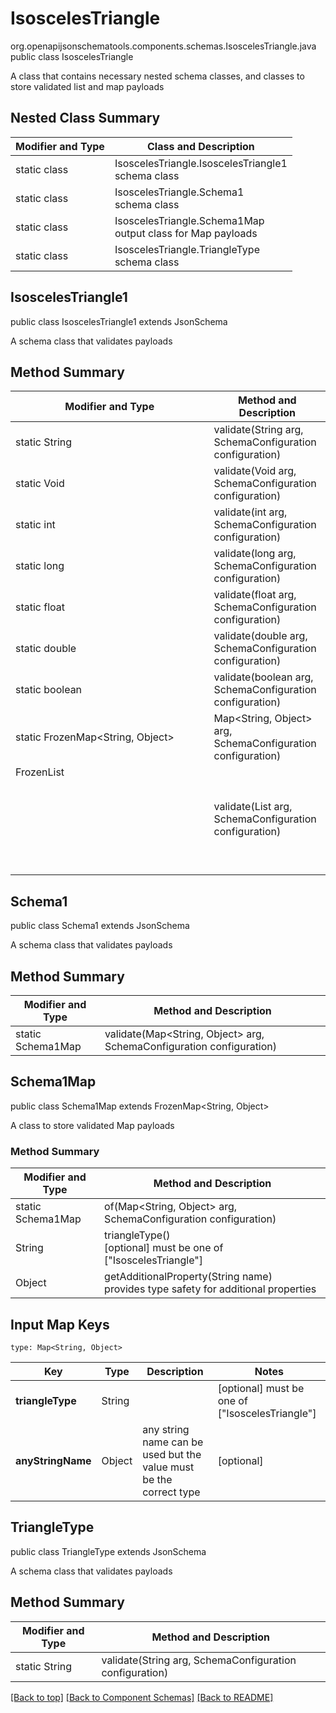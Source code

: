 # IsoscelesTriangle
org.openapijsonschematools.components.schemas.IsoscelesTriangle.java
public class IsoscelesTriangle

A class that contains necessary nested schema classes, and classes to store validated list and map payloads

## Nested Class Summary
| Modifier and Type | Class and Description |
| ----------------- | ---------------------- |
| static class | IsoscelesTriangle.IsoscelesTriangle1<br> schema class |
| static class | IsoscelesTriangle.Schema1<br> schema class |
| static class | IsoscelesTriangle.Schema1Map<br> output class for Map payloads |
| static class | IsoscelesTriangle.TriangleType<br> schema class |

## IsoscelesTriangle1
public class IsoscelesTriangle1
extends JsonSchema

A schema class that validates payloads

## Method Summary
| Modifier and Type | Method and Description |
| ----------------- | ---------------------- |
| static String | validate(String arg, SchemaConfiguration configuration) |
| static Void | validate(Void arg, SchemaConfiguration configuration) |
| static int | validate(int arg, SchemaConfiguration configuration) |
| static long | validate(long arg, SchemaConfiguration configuration) |
| static float | validate(float arg, SchemaConfiguration configuration) |
| static double | validate(double arg, SchemaConfiguration configuration) |
| static boolean | validate(boolean arg, SchemaConfiguration configuration) |
| static FrozenMap<String, Object> | Map<String, Object> arg, SchemaConfiguration configuration) |
| FrozenList<Object> | validate(List<Object> arg, SchemaConfiguration configuration) |

## Schema1
public class Schema1
extends JsonSchema

A schema class that validates payloads

## Method Summary
| Modifier and Type | Method and Description |
| ----------------- | ---------------------- |
| static Schema1Map | validate(Map<String, Object> arg, SchemaConfiguration configuration) |

## Schema1Map
public class Schema1Map
extends FrozenMap<String, Object>

A class to store validated Map payloads

### Method Summary
| Modifier and Type | Method and Description |
| ----------------- | ---------------------- |
| static Schema1Map | of(Map<String, Object> arg, SchemaConfiguration configuration) |
| String | triangleType()<br>[optional] must be one of ["IsoscelesTriangle"] |
| Object | getAdditionalProperty(String name)<br>provides type safety for additional properties |

## Input Map Keys
```
type: Map<String, Object>
```
Key | Type |  Description | Notes
------------ | ------------- | ------------- | -------------
**triangleType** | String |  | [optional] must be one of ["IsoscelesTriangle"]
**anyStringName** | Object | any string name can be used but the value must be the correct type | [optional]

## TriangleType
public class TriangleType
extends JsonSchema

A schema class that validates payloads

## Method Summary
| Modifier and Type | Method and Description |
| ----------------- | ---------------------- |
| static String | validate(String arg, SchemaConfiguration configuration) |

[[Back to top]](#top) [[Back to Component Schemas]](../../../README.md#Component-Schemas) [[Back to README]](../../../README.md)

